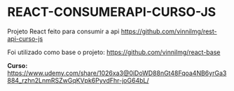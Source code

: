 # REACT-CONSUMERAPI-CURSO-JS
Projeto React feito para consumir a api <https://github.com/vinnilmg/rest-api-curso-js>

Foi utilizado como base o projeto: <https://github.com/vinnilmg/react-base>

<b>Curso:</b> <https://www.udemy.com/share/1026xa3@0iDoWD88nGt48Fqoa4NB6yrGa3884_rzhn2LnmRSZwGqKVpk6PyvdFhr-joG64bL/>
